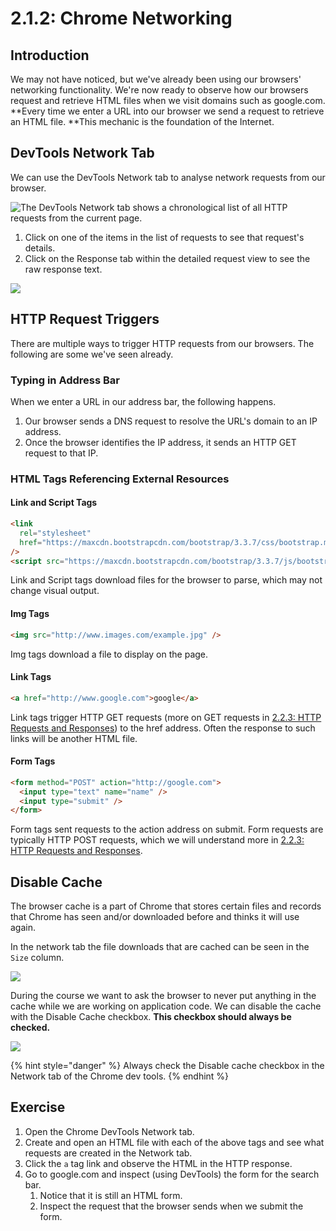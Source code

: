 # 2.1.2: Chrome Networking

## Introduction

We may not have noticed, but we've already been using our browsers' networking functionality. We're now ready to observe how our browsers request and retrieve HTML files when we visit domains such as google.com. **Every time we enter a URL into our browser we send a request to retrieve an HTML file. **This mechanic is the foundation of the Internet.

## DevTools Network Tab

We can use the DevTools Network tab to analyse network requests from our browser.

![The DevTools Network tab shows a chronological list of all HTTP requests from the current page.](../.gitbook/assets/screen-shot-2020-10-29-at-2.38.10-pm.png)

1. Click on one of the items in the list of requests to see that request's details.
2. Click on the Response tab within the detailed request view to see the raw response text.

![](../.gitbook/assets/screen-shot-2020-10-29-at-2.38.17-pm.png)

## HTTP Request Triggers

There are multiple ways to trigger HTTP requests from our browsers. The following are some we've seen already.

### Typing in Address Bar

When we enter a URL in our address bar, the following happens.

1. Our browser sends a DNS request to resolve the URL's domain to an IP address.
2. Once the browser identifies the IP address, it sends an HTTP GET request to that IP.

### HTML Tags Referencing External Resources

#### Link and Script Tags

```html
<link
  rel="stylesheet"
  href="https://maxcdn.bootstrapcdn.com/bootstrap/3.3.7/css/bootstrap.min.css"
/>
<script src="https://maxcdn.bootstrapcdn.com/bootstrap/3.3.7/js/bootstrap.min.js"></script>
```

Link and Script tags download files for the browser to parse, which may not change visual output.

#### Img Tags

```html
<img src="http://www.images.com/example.jpg" />
```

Img tags download a file to display on the page.

#### Link Tags

```html
<a href="http://www.google.com">google</a>
```

Link tags trigger HTTP GET requests (more on GET requests in [2.2.3: HTTP Requests and Responses](2.2.3-http-requests-and-responses.md)) to the href address. Often the response to such links will be another HTML file.

#### Form Tags

```html
<form method="POST" action="http://google.com">
  <input type="text" name="name" />
  <input type="submit" />
</form>
```

Form tags sent requests to the action address on submit. Form requests are typically HTTP POST requests, which we will understand more in [2.2.3: HTTP Requests and Responses](2.2.3-http-requests-and-responses.md).

## Disable Cache

The browser cache is a part of Chrome that stores certain files and records that Chrome has seen and/or downloaded before and thinks it will use again.

In the network tab the file downloads that are cached can be seen in the `Size` column.

![](../.gitbook/assets/size-cache.png)

During the course we want to ask the browser to never put anything in the cache while we are working on application code. We can disable the cache with the Disable Cache checkbox. **This checkbox should always be checked.**

![](../.gitbook/assets/disable-cache.png)

{% hint style="danger" %}
Always check the Disable cache checkbox in the Network tab of the Chrome dev tools.
{% endhint %}

## Exercise

1. Open the Chrome DevTools Network tab.
2. Create and open an HTML file with each of the above tags and see what requests are created in the Network tab.
3. Click the `a` tag link and observe the HTML in the HTTP response.
4. Go to google.com and inspect (using DevTools) the form for the search bar.
   1. Notice that it is still an HTML form.
   2. Inspect the request that the browser sends when we submit the form.
